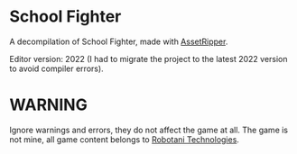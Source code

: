 # School Fighter
A decompilation of School Fighter, made with [AssetRipper](https://github.com/AssetRipper/AssetRipper).

Editor version: 2022 (I had to migrate the project to the latest 2022 version to avoid compiler errors).

# WARNING
Ignore warnings and errors, they do not affect the game at all.
The game is not mine, all game content belongs to [Robotani Technologies](https://www.robotani.com).